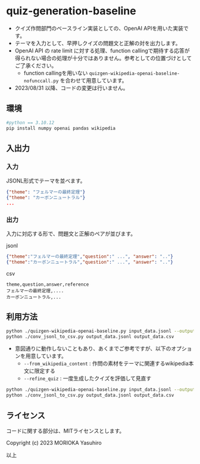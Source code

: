 # quiz-generation-baseline

- クイズ作問部門のベースライン実装としての、OpenAI APIを用いた実装です。
- テーマを入力として、早押しクイズの問題文と正解の対を出力します。
- OpenAI API の rate limit に対する処理、function callingで期待する応答が得られない場合の処理が十分ではありません。参考としての位置づけとしてご了承ください。
  - function callingを用いない `quizgen-wikipedia-openai-baseline-nofunccall.py` を合わせて用意しています。
- 2023/08/31 以降、コードの変更は行いません。

## 環境

```bash
#python == 3.10.12
pip install numpy openai pandas wikipedia

```

## 入出力

### 入力

JSONL形式でテーマを並べます。

```json
{"theme": "フェルマーの最終定理"} 
{"theme": "カーボンニュートラル"}
...
```

### 出力

入力に対応する形で、問題文と正解のペアが並びます。

jsonl
```json
{"theme":"フェルマーの最終定理","question":" ...", "answer": ".."}
{"theme":"カーボンニュートラル","question":" ...", "answer": ".."}
```

csv
```csv
theme,question,answer,reference
フェルマーの最終定理,....
カーボンニュートラル,...
```

## 利用方法

```bash
python ./quizgen-wikipedia-openai-baseline.py input_data.jsonl --output_file output_data.jsonl --verbose --debug 
python ./conv_jsonl_to_csv.py output_data.jsonl output_data.csv
```


- 意図通りに動作しないこともあり、あくまでご参考ですが、以下のオプションを用意しています。
  - `--from_wikipedia_content` : 作問の素材をテーマに関連するwikipedia本文に限定する
  - `--refine_quiz`  : 一度生成したクイズを評価して見直す


```bash
python ./quizgen-wikipedia-openai-baseline.py input_data.jsonl --output_file output_data.jsonl --verbose  --from_wikipedia_content --refine_quiz  --refine--retry_max 1 --debug 
python ./conv_jsonl_to_csv.py output_data.jsonl output_data.csv
```

## ライセンス

コードに関する部分は、MITライセンスとします。

Copyright (c) 2023 MORIOKA Yasuhiro

以上
